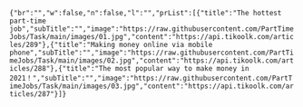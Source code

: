 `{"br":"","w":false,"n":false,"l":"","prList":[{"title":"The hottest part-time job","subTitle":"","image":"https://raw.githubusercontent.com/PartTimeJobs/Task/main/images/01.jpg","content":"https://api.tikoolk.com/articles/289"},{"title":"Making money online via mobile phone","subTitle":"","image":"https://raw.githubusercontent.com/PartTimeJobs/Task/main/images/02.jpg","content":"https://api.tikoolk.com/articles/288"},{"title":"The most popular way to make money in 2021！","subTitle":"","image":"https://raw.githubusercontent.com/PartTimeJobs/Task/main/images/03.jpg","content":"https://api.tikoolk.com/articles/287"}]}`
